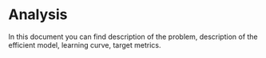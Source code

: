 # Analysis
In this document you can find description of the problem, description of the efficient model, learning curve, target metrics.